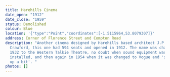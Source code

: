 ```yaml
---
title: Harehills Cinema
date_open: "1912"
date_close: "1959"
status: Demolished
colour: Blue
location: '{"type":"Point","coordinates":[-1.5115964,53.8079307]}'
address: Corner of Florence Street and Compton Road
description: "Another cinema designed by Harehills based architect J.P.
  Crawford, this one had 594 seats and opened in 1912. The name was changed in
  1932 to the Western Talkie Theatre, no doubt when sound equipment was
  installed, and then again in 1954 when it was changed to Vogue and 'smartened
  up a bit'. "
photos: []
---
```

